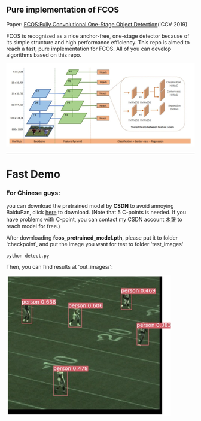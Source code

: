## Pure implementation of FCOS
Paper: [FCOS:Fully Convolutional One-Stage Object Detection](https://openaccess.thecvf.com/content_ICCV_2019/papers/Tian_FCOS_Fully_Convolutional_One-Stage_Object_Detection_ICCV_2019_paper.pdf)(ICCV 2019)

FCOS is recognized as a nice anchor-free, one-stage detector because of its simple structure and high performance efficiency. This repo is aimed to reach a fast, pure implementation for FCOS. All of you can develop algorithms based on this repo.

![imgs](https://github.com/leviome/fcos_pure/blob/main/assets/FCOS.jpg)

---
# Fast Demo
### For Chinese guys:
you can download the pretrained model by **CSDN** to avoid annoying BaiduPan, click [here](https://download.csdn.net/download/leviopku/13125465) to download.
(Note that 5 C-points is needed. If you have problems with C-point, you can contact my CSDN account [木盏](https://muzhan.blog.csdn.net) to reach model for free.)

After downloading **fcos_pretrained_model.pth**, please put it to folder 'checkpoint', and put the image you want for test to folder 'test_images'
```text
python detect.py
```
Then, you can find results at 'out_images/':

![imgs](https://github.com/leviome/fcos_pure/blob/main/out_images/t1.jpg)
